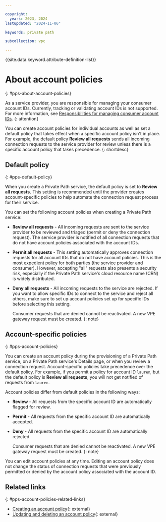 ```yaml
---

copyright:
  years: 2023, 2024
lastupdated: "2024-11-06"

keywords: private path

subcollection: vpc

---
```


{{site.data.keyword.attribute-definition-list}}

# About account policies
{: #pps-about-account-policies}

As a service provider, you are responsible for managing your consumer account IDs. Currently, tracking or validating account IDs is not supported. For more information, see [Responsibilities for managing consumer account IDs](/docs/vpc?topic=vpc-pps-consumer-account-id-responsibilities&interface=ui).
{: attention}

You can create account policies for individual accounts as well as set a default policy that takes effect when a specific account policy isn't in place. For example, the default policy **Review all requests** sends all incoming connection requests to the service provider for review unless there is a specific account policy that takes precedence.
{: shortdesc}

## Default policy
{: #pps-default-policy}

When you create a Private Path service, the default policy is set to **Review all requests.**  This setting is recommended until the provider creates account-specific policies to help automate the connection request process for their service.

You can set the following account policies when creating a Private Path service:

- **Review all requests** - All incoming requests are sent to the service provider to be reviewed and triaged (permit or deny the connection request). The service provider is notified of all connection requests that do not have account policies associated with the account IDs.

- **Permit all requests** - This setting automatically approves connection requests for all account IDs that do not have account policies. This is the most expedient policy for both parties (the service provider and consumer). However, accepting "all" requests also presents a security risk, especially if the Private Path service's cloud resource name (CRN) is widely distributed.

- **Deny all requests** - All incoming requests to the service are rejected. If you want to allow specific IDs to connect to the service and reject all others, make sure to set up account policies set up for specific IDs before selecting this setting.

   Consumer requests that are denied cannot be reactivated. A new VPE gateway request must be created.
   {: note}

## Account-specific policies
{: #pps-account-policies}

You can create an account policy during the provisioning of a Private Path service, on a Private Path service's Details page, or when you review a connection request. Account-specific policies take precedence over the default policy. For example, if you permit a policy for account ID `lauren`, but the default policy is **Review all requests**, you will not get notified of requests from `lauren`.

Account policies differ from default policies in the following ways:

- **Review** - All requests from the specific account ID are automatically flagged for review.
- **Permit** - All requests from the specific account ID are automatically accepted.
- **Deny** - All requests from the specific account ID are automatically rejected.

   Consumer requests that are denied cannot be reactivated. A new VPE gateway request must be created.
   {: note}

You can edit account policies at any time. Editing an account policy does not change the status of connection requests that were previously permitted or denied by the account policy associated with the account ID.

## Related links
{: #pps-account-policies-related-links}

- [Creating an account policy](/docs/vpc?topic=vpc-pps-create-account-policy&interface=ui){: external}
- [Updating and deleting an account policy](/docs/vpc?topic=vpc-pps-update-account&interface=ui){: external}
